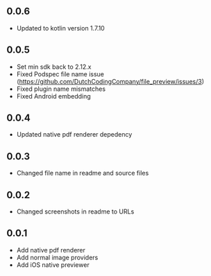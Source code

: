## 0.0.6

- Updated to kotlin version 1.7.10

## 0.0.5

- Set min sdk back to 2.12.x
- Fixed Podspec file name issue (https://github.com/DutchCodingCompany/file_preview/issues/3)
- Fixed plugin name mismatches
- Fixed Android embedding

## 0.0.4

- Updated native pdf renderer depedency

## 0.0.3

- Changed file name in readme and source files

## 0.0.2

- Changed screenshots in readme to URLs

## 0.0.1

- Add native pdf renderer
- Add normal image providers
- Add iOS native previewer
